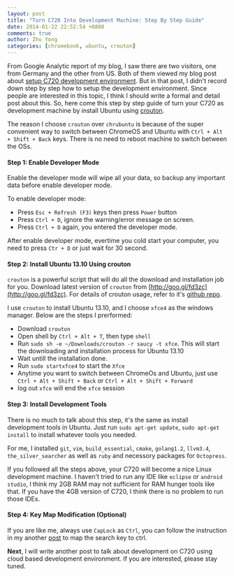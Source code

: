 ```yaml
---
layout: post
title: "Turn C720 Into Development Machine: Step By Step Guide"
date: 2014-01-22 22:52:54 +0800
comments: true
author: Zhu Yong
categories: [chromebook, ubuntu, crouton]
---
```


From Google Analytic report of my blog,  I saw there are two visitors, one from Germany and the other from US. Both of them viewed my blog post about [setup C720 development environment](http://zhuyong.me/blog/2014/01/08/setup-acer-c720-chromebook-as-development-computer/).  But in that post, I didn't record down step by step how to setup the development environment. Since people are interested in this topic, I think I should write a formal and detail post about this. So, here come this step by step guide of turn your C720 as development machine by install Ubuntu using [crouton](https://github.com/dnschneid/crouton). 

The reason I choose `crouton` over `chrubuntu` is because of the super convenient way to switch between ChromeOS and Ubuntu with `Ctrl + Alt + Shift + Back` keys. There is no need to reboot machine to switch between the OSs. 

#### Step 1: Enable Developer Mode

Enable the developer mode will wipe all your data, so backup any important data before enable developer mode. 

To enable developer mode:

* Press `Esc + Refresh (F3)` keys then press `Power` button
* Press `Ctrl + D`, ignore the warning/error message on screen.
* Press `Ctrl + D` again, you entered the developer mode.

After enable developer mode, evertime you cold start your computer, you need to press `Ctr + D` or just wait for 30 second.

#### Step 2: Install Ubuntu 13.10 Using crouton

`crouton` is a powerful script that will do all the download and installation job for you. Download latest version of `crouton` from [http://goo.gl/fd3zc](http://goo.gl/fd3zc). For details of crouton usage, refer to it's [github repo](https://github.com/dnschneid/crouton). 

I use `crouton` to install Ubuntu 13.10, and I choose `xfce4` as the windows manager. Below are the steps I prerformed:

* Download `crouton`
* Open shell by `Ctrl + Alt + T`, then type `shell`
* Run `sudo sh -e ~/Downloads/crouton -r saucy -t xfce`. This will start the downloading and installation process for Ubuntu 13.10
* Wait untill the installation done.
* Run `sudo startxfce4` to start the `Xfce`
* Anytime you want to switch between ChromeOs and Ubuntu, just use `Ctrl + Alt + Shift + Back` or `Ctrl + Alt + Shift + Forward`
* log out `xfce` will end the `xfce` session

#### Step 3: Install Development Tools

There is no much to talk about this step, it's the same as install development tools in Ubuntu. Just run `sudo apt-get update`, `sudo apt-get install` to install whatever tools you needed. 

For me, I installed `git`, `vim`, `build_essential`, `cmake`, `golang1.2`, `llvm3.4`, `the_silver_searcher` as well as `ruby` and necessory packages for `Octopress`.

If you followed all the steps above, your C720 will become a nice Linux development machine. I haven't tried to run any IDE like `eclipse` or `android studio`, I think my 2GB RAM may not sufficient for RAM hunger tools like that. If you have the 4GB version of C720, I think there is no problem to run those IDEs. 

#### Step 4: Key Map Modification (Optional)

If you are like me, always use `CapLock` as `Ctrl`, you can follow the instruction in my another [post](http://zhuyong.me/blog/2014/01/15/map-search-key-to-control-key-on-acer-c720-chromebook/) to map the search key to ctrl.

**Next**, I will write another post to talk about development on C720 using cloud based development environment. If you are interested, please stay tuned.